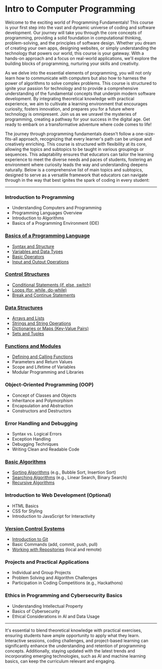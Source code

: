 # Intro to Computer Programming

Welcome to the exciting world of Programming Fundamentals! This course is your first step into the vast and dynamic universe of coding and software development. Our journey will take you through the core concepts of programming, providing a solid foundation in computational thinking, problem-solving, and the principles of software design. Whether you dream of creating your own apps, designing websites, or simply understanding the technology that powers our world, this course is your gateway. With a hands-on approach and a focus on real-world applications, we'll explore the building blocks of programming, nurturing your skills and creativity. 

As we delve into the essential elements of programming, you will not only learn how to communicate with computers but also how to harness the power of algorithms to solve complex problems. This course is structured to ignite your passion for technology and to provide a comprehensive understanding of the fundamental concepts that underpin modern software development. By integrating theoretical knowledge with practical experience, we aim to cultivate a learning environment that encourages curiosity, fosters innovation, and prepares you for a future where technology is omnipresent. Join us as we unravel the mysteries of programming, creating a pathway for your success in the digital age. Get ready to embark on a transformative adventure where code comes to life!

The journey through programming fundamentals doesn't follow a one-size-fits-all approach, recognizing that every learner's path can be unique and creatively enriching. This course is structured with flexibility at its core, allowing the topics and subtopics to be taught in various groupings or sequences. This adaptability ensures that educators can tailor the learning experience to meet the diverse needs and paces of students, fostering an environment where curiosity leads the way and understanding deepens naturally. Below is a comprehensive list of main topics and subtopics, designed to serve as a versatile framework that educators can navigate through in the way that best ignites the spark of coding in every student:

---

### Introduction to Programming
- Understanding Computers and Programming
- Programming Languages Overview
- Introduction to Algorithms
- Basics of a Programming Environment (IDE)

### [Basics of a Programming Language](https://github.com/PeteComSci/intro_comprog/tree/c376eb39de1753d7efa99ac436cf15eaf9496aa4/topics/basics)
- [Syntax and Structure](https://github.com/PeteComSci/intro_comprog/tree/f5f82a6a1fe29efe869f8b7034724683046e896d/topics/basics/topics/syntax_structure)
- [Variables and Data Types](https://github.com/PeteComSci/intro_comprog/tree/e5d8315805f65d2158f7d617bf3103837d6f3409/topics/basics/topics/variables_data_types)
- [Basic Operators](https://github.com/PeteComSci/intro_comprog/tree/c376eb39de1753d7efa99ac436cf15eaf9496aa4/topics/basics/topics/operators)
- [Input and Output Operations](https://github.com/PeteComSci/intro_comprog/tree/c376eb39de1753d7efa99ac436cf15eaf9496aa4/topics/basics/topics/input_output)

### [Control Structures](https://github.com/PeteComSci/intro_comprog/tree/c376eb39de1753d7efa99ac436cf15eaf9496aa4/topics/control_structures)
- [Conditional Statements (if, else, switch)](https://github.com/PeteComSci/intro_comprog/tree/c376eb39de1753d7efa99ac436cf15eaf9496aa4/topics/control_structures/topics/conditional_statements)
- [Loops (for, while, do-while)](https://github.com/PeteComSci/intro_comprog/tree/c376eb39de1753d7efa99ac436cf15eaf9496aa4/topics/control_structures/topics/loops)
- [Break and Continue Statements](https://github.com/PeteComSci/intro_comprog/tree/c376eb39de1753d7efa99ac436cf15eaf9496aa4/topics/control_structures/topics/break_continue)

### [Data Structures](https://github.com/PeteComSci/intro_comprog/tree/3ae446ee0d50a3074bd0fb0acc846cdb539a7c4a/topics/data_structures)
- [Arrays and Lists](https://github.com/PeteComSci/intro_comprog/tree/5c2bdcc19761d12c7b95862fad852af0cf07b99a/topics/data_structures/topics/arrays_lists)
- [Strings and String Operations](https://github.com/PeteComSci/intro_comprog/tree/5c2bdcc19761d12c7b95862fad852af0cf07b99a/topics/data_structures/topics/strings_operations)
- [Dictionaries or Maps (Key-Value Pairs)](https://github.com/PeteComSci/intro_comprog/tree/5c2bdcc19761d12c7b95862fad852af0cf07b99a/topics/data_structures/topics/dictionaries_maps)
- [Sets and Tuples](https://github.com/PeteComSci/intro_comprog/tree/5c2bdcc19761d12c7b95862fad852af0cf07b99a/topics/data_structures/topics/sets_tuples)

### [Functions and Modules](https://github.com/PeteComSci/intro_comprog/tree/e0991fd68c8f617b8836b3c4e994f4a524d95728/topics/functions_modules)
- [Defining and Calling Functions](https://github.com/PeteComSci/intro_comprog/tree/32adab2f3ac37cf7f8675bcf059d4ddafb452fe9/topics/functions_modules)
- Parameters and Return Values
- Scope and Lifetime of Variables
- Modular Programming and Libraries

### Object-Oriented Programming (OOP)
- Concept of Classes and Objects
- Inheritance and Polymorphism
- Encapsulation and Abstraction
- Constructors and Destructors

### Error Handling and Debugging
- Syntax vs. Logical Errors
- Exception Handling
- Debugging Techniques
- Writing Clean and Readable Code

### [Basic Algorithms](https://github.com/PeteComSci/intro_comprog/tree/d466cad9bd7ca6975bb99b7e0af34d715c10fee2/topics/algorithms)
- [Sorting Algorithms](https://github.com/PeteComSci/intro_comprog/tree/d466cad9bd7ca6975bb99b7e0af34d715c10fee2/topics/algorithms/sorting_algorithms) (e.g., Bubble Sort, Insertion Sort)
- [Searching Algorithms](https://github.com/PeteComSci/intro_comprog/tree/e882ec4216e6dbc13acdd1c057db512db5065526/topics/algorithms/searching_algorithms) (e.g., Linear Search, Binary Search)
- [Recursive Algorithms](https://github.com/PeteComSci/intro_comprog/tree/d466cad9bd7ca6975bb99b7e0af34d715c10fee2/topics/algorithms/recursive_algorithms)

### Introduction to Web Development (Optional)
- HTML Basics
- CSS for Styling
- Introduction to JavaScript for Interactivity

### [Version Control Systems](https://github.com/PeteComSci/intro_comprog/tree/b42fe737e71fa2d89e7d010d4b29eeec8526f422/topics/version_control)
- [Introduction to Git](https://github.com/PeteComSci/intro_comprog/tree/5fe8124166b4ea99411c765dd5d9c414d59efde7/topics/version_control/topics/git)
- Basic Commands (add, commit, push, pull)
- [Working with Repositories](https://github.com/PeteComSci/intro_comprog/tree/3f8a2cfb94ef4ac2eaaffadfa00f880bf477e766/topics/version_control/topics/github_repositories) (local and remote)

### Projects and Practical Applications
- Individual and Group Projects
- Problem Solving and Algorithm Challenges
- Participation in Coding Competitions (e.g., Hackathons)

### Ethics in Programming and Cybersecurity Basics
- Understanding Intellectual Property
- Basics of Cybersecurity
- Ethical Considerations in AI and Data Usage

---

It's essential to blend theoretical knowledge with practical exercises, ensuring students have ample opportunity to apply what they learn. Interactive sessions, coding challenges, and project-based learning can significantly enhance the understanding and retention of programming concepts. Additionally, staying updated with the latest trends and incorporating emerging technologies, such as AI and machine learning basics, can keep the curriculum relevant and engaging.

